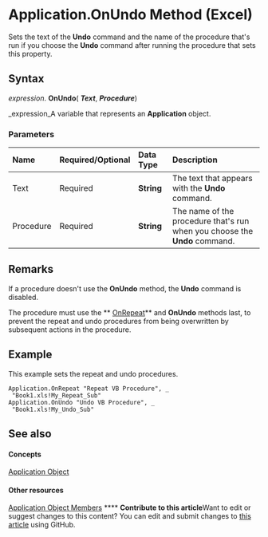 
# Application.OnUndo Method (Excel)

Sets the text of the  **Undo** command and the name of the procedure that's run if you choose the **Undo** command after running the procedure that sets this property.


## Syntax

 _expression_. **OnUndo**( **_Text_**,  **_Procedure_**)

 _expression_A variable that represents an  **Application** object.


### Parameters



|**Name**|**Required/Optional**|**Data Type**|**Description**|
|:-----|:-----|:-----|:-----|
|Text|Required| **String**|The text that appears with the  **Undo** command.|
|Procedure|Required| **String**|The name of the procedure that's run when you choose the  **Undo** command.|

## Remarks

If a procedure doesn't use the  **OnUndo** method, the **Undo** command is disabled.

The procedure must use the  ** [OnRepeat](7d535e14-c779-af87-60eb-68ec8e651459.md)** and **OnUndo** methods last, to prevent the repeat and undo procedures from being overwritten by subsequent actions in the procedure.


## Example

This example sets the repeat and undo procedures.


```
Application.OnRepeat "Repeat VB Procedure", _ 
 "Book1.xls!My_Repeat_Sub" 
Application.OnUndo "Undo VB Procedure", _ 
 "Book1.xls!My_Undo_Sub"
```


## See also


#### Concepts


 [Application Object](19b73597-5cf9-4f56-8227-b5211f657f6f.md)
#### Other resources


 [Application Object Members](4cb9ca42-8d07-cc9c-2d80-4eb9a5921e1e.md)
****   **Contribute to this article**Want to edit or suggest changes to this content? You can edit and submit changes to  [this article](https://github.com/jhershey00/VBA_Excel_Test/OpenXMLCon/articles/12e59bbb-e134-3728-7c8d-629dcda0e908.md) using GitHub.

